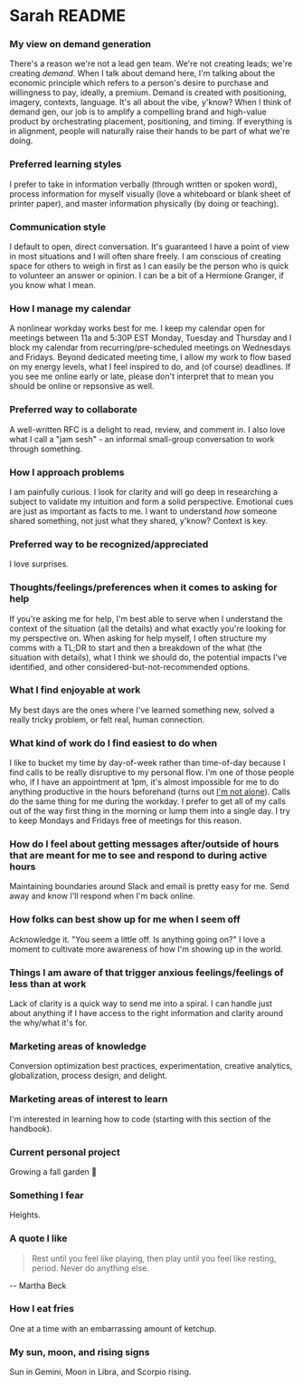 # Sarah README

### My view on demand generation

There's a reason we're not a lead gen team. We're not creating leads; we're creating _demand_.
When I talk about demand here, I'm talking about the economic principle which refers to a person's desire to purchase and willingness to pay, ideally, a premium. Demand is created with positioning, imagery, contexts, language. It's all about the vibe, y'know?
When I think of demand gen, our job is to amplify a compelling brand and high-value product by orchestrating placement, positioning, and timing. If everything is in alignment, people will naturally raise their hands to be part of what we're doing.

### Preferred learning styles

I prefer to take in information verbally (through written or spoken word), process information for myself visually (love a whiteboard or blank sheet of printer paper), and master information physically (by doing or teaching).

### Communication style

I default to open, direct conversation. It's guaranteed I have a point of view in most situations and I will often share freely. I am conscious of creating space for others to weigh in first as I can easily be the person who is quick to volunteer an answer or opinion. I can be a bit of a Hermione Granger, if you know what I mean.

### How I manage my calendar

A nonlinear workday works best for me. I keep my calendar open for meetings between 11a and 5:30P EST Monday, Tuesday and Thursday and I block my calendar from recurring/pre-scheduled meetings on Wednesdays and Fridays. Beyond dedicated meeting time, I allow my work to flow based on my energy levels, what I feel inspired to do, and (of course) deadlines. If you see me online early or late, please don't interpret that to mean you should be online or repsonsive as well.

### Preferred way to collaborate

A well-written RFC is a delight to read, review, and comment in.
I also love what I call a "jam sesh" - an informal small-group conversation to work through something.

### How I approach problems

I am painfully curious. I look for clarity and will go deep in researching a subject to validate my intuition and form a solid perspective. Emotional cues are just as important as facts to me. I want to understand _how_ someone shared something, not just what they shared, y'know? Context is key.

### Preferred way to be recognized/appreciated

I love surprises.

### Thoughts/feelings/preferences when it comes to asking for help

If you're asking me for help, I'm best able to serve when I understand the context of the situation (all the details) and what exactly you're looking for my perspective on. When asking for help myself, I often structure my comms with a TL;DR to start and then a breakdown of the what (the situation with details), what I think we should do, the potential impacts I've identified, and other considered-but-not-recommended options.

### What I find enjoyable at work

My best days are the ones where I've learned something new, solved a really tricky problem, or felt real, human connection.

### What kind of work do I find easiest to do when

I like to bucket my time by day-of-week rather than time-of-day because I find calls to be really disruptive to my personal flow. I'm one of those people who, if I have an appointment at 1pm, it's almost impossible for me to do anything productive in the hours beforehand (turns out [I'm not alone](https://www.reddit.com/r/ADHD/comments/k5g4go/if_i_have_an_appointment_scheduled_i_literally/)). Calls do the same thing for me during the workday. I prefer to get all of my calls out of the way first thing in the morning or lump them into a single day. I try to keep Mondays and Fridays free of meetings for this reason.

### How do I feel about getting messages after/outside of hours that are meant for me to see and respond to during active hours

Maintaining boundaries around Slack and email is pretty easy for me. Send away and know I'll respond when I'm back online.

### How folks can best show up for me when I seem off

Acknowledge it. "You seem a little off. Is anything going on?" I love a moment to cultivate more awareness of how I'm showing up in the world.

### Things I am aware of that trigger anxious feelings/feelings of less than at work

Lack of clarity is a quick way to send me into a spiral. I can handle just about anything if I have access to the right information and clarity around the why/what it's for.

### Marketing areas of knowledge

Conversion optimization best practices, experimentation, creative analytics, globalization, process design, and delight.

### Marketing areas of interest to learn

I'm interested in learning how to code (starting with this section of the handbook).

### Current personal project

Growing a fall garden 🌱

### Something I fear

Heights.

### A quote I like

> Rest until you feel like playing, then play until you feel like resting, period. Never do anything else.

-- Martha Beck

### How I eat fries

One at a time with an embarrassing amount of ketchup.

### My sun, moon, and rising signs

Sun in Gemini, Moon in Libra, and Scorpio rising.
